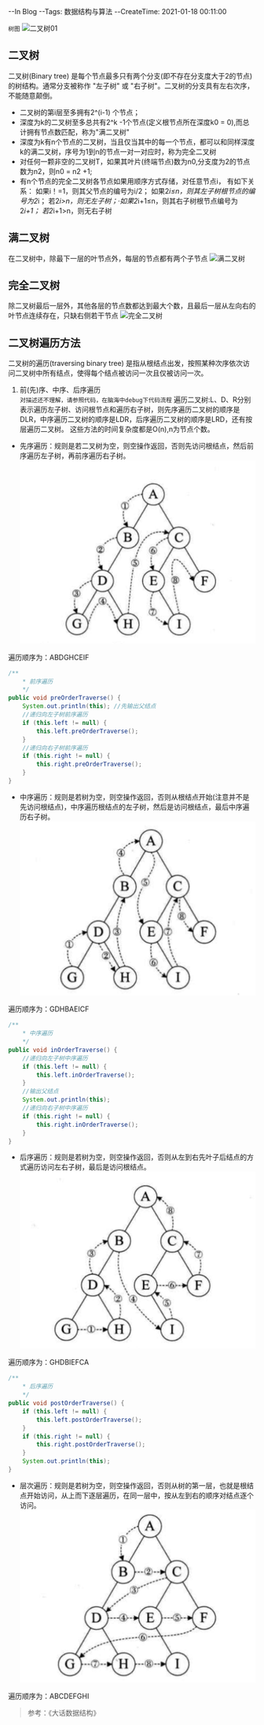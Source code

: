 --In Blog
--Tags: 数据结构与算法
--CreateTime: 2021-01-18 00:11:00

`树图`
![二叉树01](http://118.126.116.71/blogimgs/datastructure/二叉树01.png)


## 二叉树
二叉树(Binary tree) 是每个节点最多只有两个分支(即不存在分支度大于2的节点)的树结构。通常分支被称作 "左子树" 或 "右子树"。二叉树的分支具有左右次序，不能随意颠倒。
* 二叉树的第i层至多拥有2^(i-1) 个节点；
* 深度为k的二叉树至多总共有2^k -1个节点(定义根节点所在深度k0 = 0),而总计拥有节点数匹配，称为"满二叉树"
* 深度为k有n个节点的二叉树，当且仅当其中的每一个节点，都可以和同样深度k的满二叉树，序号为1到n的节点一对一对应时，称为完全二叉树
* 对任何一颗非空的二叉树T，如果其叶片(终端节点)数为n0,分支度为2的节点数为n2，则n0 = n2 +1;
* 有n个节点的完全二叉树各节点如果用顺序方式存储，对任意节点i，
有如下关系：
如果i！=1，则其父节点的编号为i/2；
如果2*i≤n，则其左子树根节点的编号为2*i；
若2*i>n，则无左子树；·如果2*i+1≤n，则其右子树根节点编号为2*i+1；
若2*i+1>n，则无右子树

## 满二叉树
在二叉树中，除最下一层的叶节点外，每层的节点都有两个子节点
![满二叉树](http://118.126.116.71/blogimgs/datastructure/满二叉树.png)

## 完全二叉树
除二叉树最后一层外，其他各层的节点数都达到最大个数，且最后一层从左向右的叶节点连续存在，只缺右侧若干节点
![完全二叉树](http://118.126.116.71/blogimgs/datastructure/完全二叉树.png)



## 二叉树遍历方法
二叉树的遍历(traversing binary tree) 是指从根结点出发，按照某种次序依次访问二叉树中所有结点，使得每个结点被访问一次且仅被访问一次。

1. 前(先)序、中序、后序遍历  
`对描述还不理解，请参照代码，在脑海中debug下代码流程`
遍历二叉树:L、D、R分别表示遍历左子树、访问根节点和遍历右子树，则先序遍历二叉树的顺序是DLR，中序遍历二叉树的顺序是LDR，后序遍历二叉树的顺序是LRD，还有按层遍历二叉树。 这些方法的时间复杂度都是O(n),n为节点个数。

* 先序遍历：规则是若二叉树为空，则空操作返回，否则先访问根结点，然后前序遍历左子树，再前序遍历右子树。
![avatar](images/前序遍历.png)

遍历顺序为：ABDGHCEIF

```java
/**
    * 前序遍历
    */
public void preOrderTraverse() {
    System.out.println(this); //先输出父结点
    //递归向左子树前序遍历
    if (this.left != null) {
        this.left.preOrderTraverse();
    }
    //递归向右子树前序遍历
    if (this.right != null) {
        this.right.preOrderTraverse();
    }
}
```

* 中序遍历：规则是若树为空，则空操作返回，否则从根结点开始(注意并不是先访问根结点)，中序遍历根结点的左子树，然后是访问根结点，最后中序遍历右子树。
![avatar](images/中序遍历.png)

遍历顺序为：GDHBAEICF

```java
/**
    * 中序遍历
    */
public void inOrderTraverse() {
    //递归向左子树中序遍历
    if (this.left != null) {
        this.left.inOrderTraverse();
    }
    //输出父结点
    System.out.println(this);
    //递归向右子树中序遍历
    if (this.right != null) {
        this.right.inOrderTraverse();
    }
}
```

* 后序遍历：规则是若树为空，则空操作返回，否则从左到右先叶子后结点的方式遍历访问左右子树，最后是访问根结点。
![avatar](images/后序遍历.png)

遍历顺序为：GHDBIEFCA

```java
/**
    * 后序遍历
    */
public void postOrderTraverse() {
    if (this.left != null) {
        this.left.postOrderTraverse();
    }
    if (this.right != null) {
        this.right.postOrderTraverse();
    }
    System.out.println(this);
}
```


* 层次遍历：规则是若树为空，则空操作返回，否则从树的第一层，也就是根结点开始访问，从上而下逐层遍历，在同一层中，按从左到右的顺序对结点逐个访问。
![avatar](images/层次遍历.png)

遍历顺序为：ABCDEFGHI


>参考：《大话数据结构》